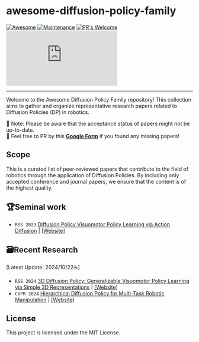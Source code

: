 # awesome-diffusion-policy-family
[![Awesome](https://awesome.re/badge.svg)](https://awesome.re)
[![Maintenance](https://img.shields.io/badge/Maintained%3F-yes-green.svg)](https://GitHub.com/Naereen/StrapDown.js/graphs/commit-activity) 
[![PR's Welcome](https://img.shields.io/badge/PRs-welcome-brightgreen.svg?style=flat)](http://makeapullrequest.com) 
[![GitHub license](https://badgen.net/github/license/Naereen/Strapdown.js)](https://github.com/Naereen/StrapDown.js/blob/master/LICENSE)

---
Welcome to the Awesome Diffusion Policy Family repository! This collection aims to gather and organize representative research papers related to Diffusion Policies (DP) in robotics.

🚨 Note: Please be aware that the acceptance status of papers might not be up-to-date.  
💬 Feel free to PR by this [**Google Form**](https://forms.gle/Rc3yPaEaRSY3AqbQ6) if you found any missing papers!

## Scope 

This is a curated list of peer-reviewed papers that contribute to the field of robotics through the application of Diffusion Policies. By including only accepted conference and journal papers, we ensure that the content is of the highest quality.

## 🏆Seminal work
 - `RSS 2023` [Diffusion Policy Visuomotor Policy Learning via Action Diffusion](https://arxiv.org/abs/2303.04137) | [[Website]](https://diffusion-policy.cs.columbia.edu/)

## 🗃️Recent Research 
[Latest Update: 2024/10/22☕] 
 - `RSS 2024` [3D Diffusion Policy: Generalizable Visuomotor Policy Learning via Simple 3D Representations](https://arxiv.org/abs/2403.03954) | [[Website]](https://3d-diffusion-policy.github.io/)
 - `CVPR 2024` [Hierarchical Diffusion Policy for Multi-Task Robotic Manipulation](https://arxiv.org/abs/2403.03890) | [[Website]](https://yusufma03.github.io/projects/hdp/)

## License
This project is licensed under the MIT License.
